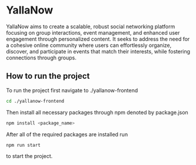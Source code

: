 # YallaNow

YallaNow aims to create a scalable, robust social networking platform focusing on group interactions, event management, and enhanced user engagement through personalized content. It seeks to address the need for a cohesive online community where users can effortlessly organize, discover, and participate in events that match their interests, while fostering connections through groups. 

## How to run the project
To run the project first navigate to ./yallanow-frontend

```bash
cd ./yallanow-frontend
```

Then install all necessary packages through npm denoted by package.json

```bash
npm install <package_name>
```

After all of the required packages are installed run

```bash
npm run start
```

to start the project.
